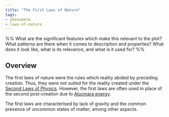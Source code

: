 ```yaml
---
title: "The First Laws of Nature"
tags:
- phenomena
- laws-of-nature
---
```

%%
What are the significant features which make this relevant to the plot?
What patterns are there when it comes to description and properties?
What does it look like, what is its relevance, and what is it used for?
%%

## Overview
The first laws of nature were the rules which reality abided by preceding creation. Thus, they were not suited for the reality created under the [Second Laws of Physics](phenomena/natural-laws/second-laws.md). However, the first laws are often used in place of the second post-creation due to [Alucinara energy](phenomena/alucinara.md).

The first laws are characterised by lack of gravity and the common presence of uncommon states of matter, among other aspects.